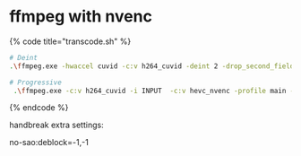 # ffmpeg with nvenc

{% code title="transcode.sh" %}
```bash
# Deint
.\ffmpeg.exe -hwaccel cuvid -c:v h264_cuvid -deint 2 -drop_second_field 1 -i INPUT -c:v hevc_nvenc -profile main -preset slow -rc:v vbr_hq -b:v 5500k -maxrate:v 9000k -c:a copy hvec_deint.mp4

# Progressive
 .\ffmpeg.exe -c:v h264_cuvid -i INPUT  -c:v hevc_nvenc -profile main -preset slow -rc:v vbr_hq -b:v 5500k -maxrate:v 9000k -c:a copy output.mp4
```
{% endcode %}

handbreak extra settings:



no-sao:deblock=-1,-1


